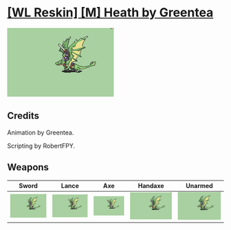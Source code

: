 # [\[WL Reskin\] \[M\] Heath by Greentea](./)

<img src="./1.%20Sword/Sword_000.png" alt="[WL Reskin] [M] Heath by Greentea standing" />

## Credits

Animation by Greentea.

Scripting by RobertFPY.

## Weapons


|Sword |Lance |Axe |Handaxe |Unarmed |
|  :---: | :---: | :---: | :---: | :---: |
| <img alt="Sword animation" src="./1.%20Sword/Sword.gif" /> | <img alt="Lance animation" src="./2.%20Lance/Lance.gif" /> | <img alt="Axe animation" src="./3.%20Axe/Axe.gif" /> | <img alt="Handaxe animation" src="./4.%20Handaxe/Handaxe.gif" /> | <img alt="Unarmed animation" src="./8.%20Unarmed/Unarmed.gif" /> |
